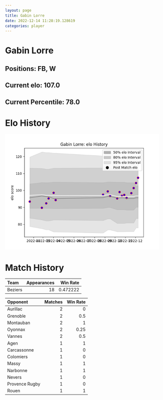 ```yaml
---  
layout: page  
title: Gabin Lorre  
date: 2022-12-14 11:28:19.128619  
categories: player  
---
```

# Gabin Lorre

## Positions: FB, W

## Current elo: 107.0

## Current Percentile: 78.0

# Elo History


![elo history](history_GabinLorre.png)
# Match History


| Team    |   Appearances |   Win Rate |
|:--------|--------------:|-----------:|
| Beziers |            18 |   0.472222 |

| Opponent       |   Matches |   Win Rate |
|:---------------|----------:|-----------:|
| Aurillac       |         2 |       0    |
| Grenoble       |         2 |       0.5  |
| Montauban      |         2 |       1    |
| Oyonnax        |         2 |       0.25 |
| Vannes         |         2 |       0.5  |
| Agen           |         1 |       1    |
| Carcassonne    |         1 |       0    |
| Colomiers      |         1 |       0    |
| Massy          |         1 |       1    |
| Narbonne       |         1 |       1    |
| Nevers         |         1 |       0    |
| Provence Rugby |         1 |       0    |
| Rouen          |         1 |       1    |